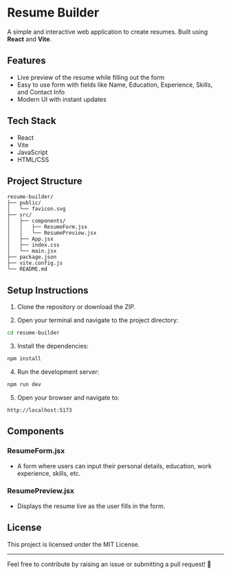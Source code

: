 # Resume Builder

A simple and interactive web application to create resumes. Built using **React** and **Vite**.

## Features
- Live preview of the resume while filling out the form
- Easy to use form with fields like Name, Education, Experience, Skills, and Contact Info
- Modern UI with instant updates

## Tech Stack
- React
- Vite
- JavaScript
- HTML/CSS

## Project Structure
```
resume-builder/
├── public/
│   └── favicon.svg
├── src/
│   ├── components/
│   │   ├── ResumeForm.jsx
│   │   └── ResumePreview.jsx
│   ├── App.jsx
│   ├── index.css
│   └── main.jsx
├── package.json
├── vite.config.js
└── README.md
```

## Setup Instructions

1. Clone the repository or download the ZIP.

2. Open your terminal and navigate to the project directory:
```bash
cd resume-builder
```

3. Install the dependencies:
```bash
npm install
```

4. Run the development server:
```bash
npm run dev
```

5. Open your browser and navigate to:
```
http://localhost:5173
```

## Components

### ResumeForm.jsx
- A form where users can input their personal details, education, work experience, skills, etc.

### ResumePreview.jsx
- Displays the resume live as the user fills in the form.

## License
This project is licensed under the MIT License.

---

Feel free to contribute by raising an issue or submitting a pull request! 🚀
